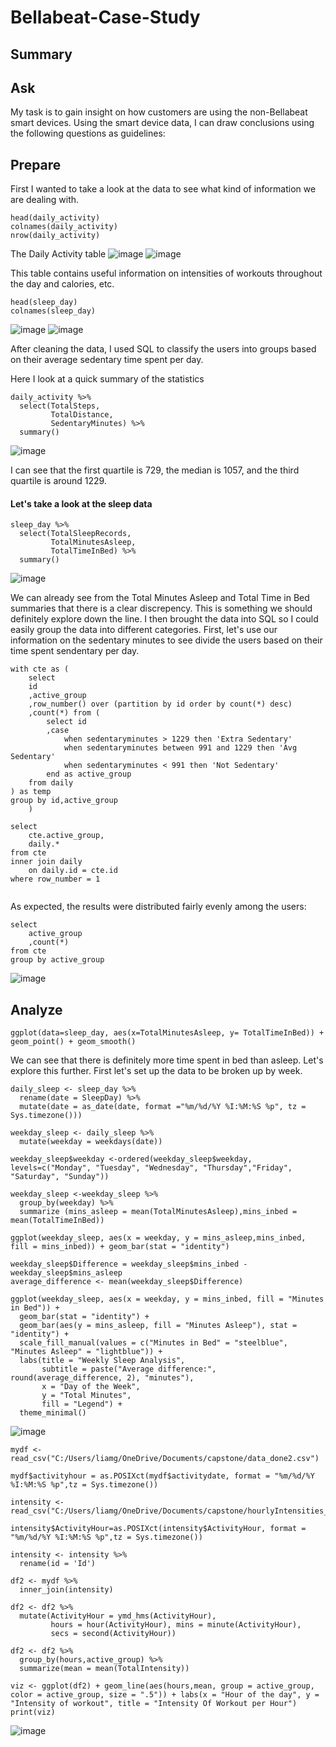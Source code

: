 # Bellabeat-Case-Study

## Summary

## Ask
My task is to gain insight on how customers are using the non-Bellabeat smart devices. Using the smart device data, I can draw conclusions using the following questions as guidelines:


## Prepare
First I wanted to take a look at the data to see what kind of information we are dealing with. 
```
head(daily_activity)
colnames(daily_activity)
nrow(daily_activity)
```
The Daily Activity table
![image](https://github.com/liamgrankin/Bellabeat-Case-Study/assets/54017776/6ab62f44-2b6d-44aa-ac60-d90b615e6537)
![image](https://github.com/liamgrankin/Bellabeat-Case-Study/assets/54017776/10bd7bb1-d7aa-4787-b73e-ee0649db2ec7)

This table contains useful information on intensities of workouts throughout the day and calories, etc.

```
head(sleep_day)
colnames(sleep_day)

```
![image](https://github.com/liamgrankin/Bellabeat-Case-Study/assets/54017776/f312173f-2f52-4ecb-898f-f907f0797b4a)
![image](https://github.com/liamgrankin/Bellabeat-Case-Study/assets/54017776/9f05e0f1-570e-4ef3-800d-9d4a1c38a1a1)


After cleaning the data, I used SQL to classify the users into groups based on their average sedentary time spent per day. 

Here I look at a quick summary of the statistics 

```
daily_activity %>%  
  select(TotalSteps,
         TotalDistance,
         SedentaryMinutes) %>%
  summary()
```
![image](https://github.com/liamgrankin/Bellabeat-Case-Study/assets/54017776/8d68b98d-a789-414f-9e7a-384e32a00fa2)


I can see that the first quartile is 729, the median is 1057, and the third quartile is around 1229. 

#### Let's take a look at the sleep data
```
sleep_day %>%  
  select(TotalSleepRecords,
         TotalMinutesAsleep,
         TotalTimeInBed) %>%
  summary()
```
![image](https://github.com/liamgrankin/Bellabeat-Case-Study/assets/54017776/2f864dd7-09f8-4edf-bfb8-399cfb5b8586)

We can already see from the Total Minutes Asleep and Total Time in Bed summaries that there is a clear discrepency. This is something we should definitely explore down the line. 
I then brought the data into SQL so I could easily group the data into different categories. First, let's use our information on the sedentary minutes to see divide the users based on their time spent sendentary per day.
```
with cte as (
	select 
	id
	,active_group
	,row_number() over (partition by id order by count(*) desc)
	,count(*) from (
		select id
		,case 
			when sedentaryminutes > 1229 then 'Extra Sedentary'
			when sedentaryminutes between 991 and 1229 then 'Avg Sedentary'
			when sedentaryminutes < 991 then 'Not Sedentary'
		end as active_group
	from daily
) as temp
group by id,active_group
	)

select
	cte.active_group,
	daily.*
from cte 
inner join daily
	on daily.id = cte.id
where row_number = 1


```
As expected, the results were distributed fairly evenly among the users:
```
select 
	active_group
	,count(*) 
from cte
group by active_group
```
![image](https://github.com/liamgrankin/Bellabeat-Case-Study/assets/54017776/5a70a22b-5ead-4595-9c76-5d382d6cbfcb)

## Analyze
```
ggplot(data=sleep_day, aes(x=TotalMinutesAsleep, y= TotalTimeInBed)) + geom_point() + geom_smooth()
```
We can see that there is definitely more time spent in bed than asleep. Let's explore this further. First let's set up the data to be broken up by week.

```
daily_sleep <- sleep_day %>%
  rename(date = SleepDay) %>%
  mutate(date = as_date(date, format ="%m/%d/%Y %I:%M:%S %p", tz = Sys.timezone()))

weekday_sleep <- daily_sleep %>%
  mutate(weekday = weekdays(date))

weekday_sleep$weekday <-ordered(weekday_sleep$weekday, levels=c("Monday", "Tuesday", "Wednesday", "Thursday","Friday", "Saturday", "Sunday"))

weekday_sleep <-weekday_sleep %>%
  group_by(weekday) %>%
  summarize (mins_asleep = mean(TotalMinutesAsleep),mins_inbed = mean(TotalTimeInBed))

ggplot(weekday_sleep, aes(x = weekday, y = mins_asleep,mins_inbed, fill = mins_inbed)) + geom_bar(stat = "identity")

weekday_sleep$Difference = weekday_sleep$mins_inbed - weekday_sleep$mins_asleep
average_difference <- mean(weekday_sleep$Difference)
```

``` 
ggplot(weekday_sleep, aes(x = weekday, y = mins_inbed, fill = "Minutes in Bed")) +
  geom_bar(stat = "identity") +
  geom_bar(aes(y = mins_asleep, fill = "Minutes Asleep"), stat = "identity") +
  scale_fill_manual(values = c("Minutes in Bed" = "steelblue", "Minutes Asleep" = "lightblue")) +
  labs(title = "Weekly Sleep Analysis",
       subtitle = paste("Average difference:", round(average_difference, 2), "minutes"),
       x = "Day of the Week",
       y = "Total Minutes",
       fill = "Legend") +
  theme_minimal()
```
![image](https://github.com/liamgrankin/Bellabeat-Case-Study/assets/54017776/7fb49263-80a6-478c-b5a6-39777925a90b)


```
mydf <- read_csv("C:/Users/liamg/OneDrive/Documents/capstone/data_done2.csv")

mydf$activityhour = as.POSIXct(mydf$activitydate, format = "%m/%d/%Y %I:%M:%S %p",tz = Sys.timezone())

intensity <- read_csv("C:/Users/liamg/OneDrive/Documents/capstone/hourlyIntensities_merged.csv")

intensity$ActivityHour=as.POSIXct(intensity$ActivityHour, format = "%m/%d/%Y %I:%M:%S %p",tz = Sys.timezone())

intensity <- intensity %>% 
  rename(id = 'Id')

df2 <- mydf %>% 
  inner_join(intensity)

df2 <- df2 %>% 
  mutate(ActivityHour = ymd_hms(ActivityHour),
         hours = hour(ActivityHour), mins = minute(ActivityHour),
         secs = second(ActivityHour))

df2 <- df2 %>% 
  group_by(hours,active_group) %>% 
  summarize(mean = mean(TotalIntensity))

viz <- ggplot(df2) + geom_line(aes(hours,mean, group = active_group, color = active_group, size = ".5")) + labs(x = "Hour of the day", y = "Intensity of workout", title = "Intensity Of Workout per Hour")
print(viz)
```
![image](https://github.com/liamgrankin/Bellabeat-Case-Study/assets/54017776/dd76beb5-34bc-4ef4-b29c-f8c5e904d6ce)

